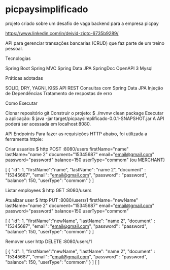 # picpaysimplificado
projeto criado sobre um desafio de vaga backend para a empresa picpay

https://www.linkedin.com/in/deivid-zioto-6735b9289/

API para gerenciar transações bancarias (CRUD) que faz parte de um treino pessoal.

Tecnologias

Spring Boot Spring MVC Spring Data JPA SpringDoc OpenAPI 3 Mysql

Práticas adotadas

SOLID, DRY, YAGNI, KISS API REST Consultas com Spring Data JPA Injeção de Dependências Tratamento de respostas de erro

Como Executar

Clonar repositório git Construir o projeto: $ ./mvnw clean package Executar a aplicação: $ java -jar target/picpaysimplificado-0.0.1-SNAPSHOT.jar A API poderá ser acessada em localhost:8080.

API Endpoints Para fazer as requisições HTTP abaixo, foi utilizada a ferramenta httpie:

Criar usuarios $ http POST :8080/users firstName="name" lastName="name 2" document="15345687" email="email@gmail.com" password="password" balance=150 userType="commom" (ou MERCHANT)

[ { "id": 1, "firstName":"name", "lastName": "name 2", "document" : "15345687", "email": "email@gmail.com", "password" : "password", "balance": 150, "userType": "commom" } ] 

Listar employees $ http GET :8080/users

 Atualizar user $ http PUT :8080/users/1 firstName="newName" lastName="name 2" document="15345687" email="email@gmail.com" password="password" balance=150 userType="commom"
 
[ { "id": 1, "firstName":"newName", "lastName": "name 2", "document" : "15345687", "email": "email@gmail.com", "password" : "password", "balance": 150, "userType": "commom" } ]

Remover user http DELETE :8080/users/1

[ {  "id": 1, "firstName":"newName", "lastName": "name 2", "document" : "15345687", "email": "email@gmail.com", "password" : "password", "balance": 150, "userType": "commom" } ] 
[ ]
